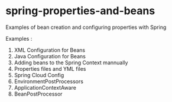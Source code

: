 # spring-properties-and-beans
Examples of bean creation and configuring properties with Spring

Examples : 
1. XML Configuration for Beans
2. Java Configuration for Beans
3. Adding beans to the Spring Context mannually
4. Properties files and YML files
5. Spring Cloud Config
6. EnvironmentPostProcessors
7. ApplicationContextAware
8. BeanPostProcessor
